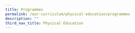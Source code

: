 ```yaml
---
title: Programmes
permalink: /our-curriculum/physical-education/programmes
description: ""
third_nav_title: Physical Education
---
```

